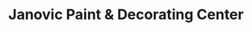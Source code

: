 ---
title: "Janovic Paint & Decorating Center"
url: /new-york/janovic-paint-and-decorating-center/
shop: paint
---